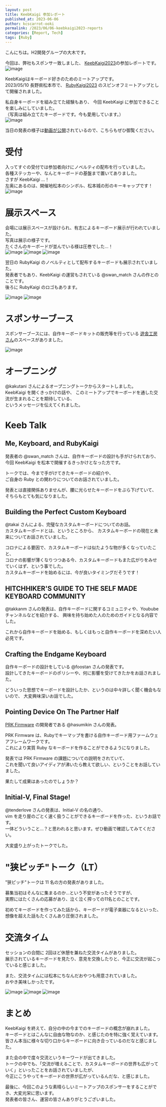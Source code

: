 ```yaml
---
layout: post
title: KeebKaigi 参加レポート
published_at: 2023-06-06
author: kcscarrot-ooki
permalink: /2023/06/06-keebkaigi2023-reports
categories: [Report, Tech]
tags: [Ruby]
---
```


こんにちは。H2開発グループの大木です。  

今回は、弊社もスポンサー致しました、
[KeebKaigi2023](https://keebkaigi.org/2023/)の参加レポートです。  
![image](/assets/images/keebkaigi2023/keebkaigi2023_sponsors.jpg)

KeebKaigiはキーボード好きのためのミートアップです。  
2023/05/10 長野県松本市で、
[RubyKaigi2023](https://rubykaigi.org/2023) のスピンオフミートアップとして開催されました。  

私自身キーボードを組み立てた経験もあり、
今回 KeebKaigi に参加できることを楽しみにしていました。  
（写真は組み立てたキーボードです。今も愛用しています。）  
![image](/assets/images/keebkaigi2023/keebkaigi2023_my_key.jpg)


当日の発表の様子は[動画が公開](https://www.youtube.com/watch?v=Lk3-5ceJz4Y&t=1s)されているので、こちらもぜひ御覧ください。

# 受付
入ってすぐの受付では参加者向けにノベルティの配布を行っていました。  
各種ステッカーや、なんとキーボードの基盤まで置いてありました。  
さすが KeebKaigi …！  
左奥にあるのは、開催地松本のシンボル、松本城の形のキーキャップです！  
![image](/assets/images/keebkaigi2023/keebkaigi2023_reception.JPG)

# 展示スペース
会場には展示スペースが設けられ、有志によるキーボード展示が行われていました。  
写真は展示の様子です。  
たくさんのキーボードが並んでいる様は圧巻でした…！  
![image](/assets/images/keebkaigi2023/keebkaigi2023_tenji_space1.jpg)
![image](/assets/images/keebkaigi2023/keebkaigi2023_tenji_space2.jpg)
![image](/assets/images/keebkaigi2023/keebkaigi2023_tenji_space3.jpg)

翌日の RubyKaigi のノベルティとして配布するキーボードも展示されていました。  
発表者でもあり、KeebKaigi の運営もされている @swan_match さんの作とのことです。  
後ろに RubyKaigi のロゴもあります。

![image](/assets/images/keebkaigi2023/keebkaigi2023_rubykaigi_key1.jpg)
![image](/assets/images/keebkaigi2023/keebkaigi2023_rubykaigi_key2.jpg)


# スポンサーブース
スポンサーブースには、自作キーボードキットの販売等を行っている [遊舎工房さん](https://yushakobo.jp/)のスペースがありました。  

![image](/assets/images/keebkaigi2023/keebkaigi2023_yuusha.jpg)


# オープニング
@kakutani さんによるオープニングトークからスタートしました。  
KeebKaigi を開くきっかけの話や、
このミートアップでキーボードを通した交流が生まれることを期待している、  
というメッセージを伝えてくれました。

# Keeb Talk
## Me, Keyboard, and RubyKaigi
発表者の @swan_match さんは、自作キーボードの設計も手がけられており、  
今回 KeebKaigi を松本で開催するきっかけとなった方です。  

トークでは、今まで手がけてきたキーボードの紹介や、  
ご自身の Ruby との関わりについてのお話されていました。  

発表とは直接関係ありませんが、腰に光らせたキーボードをぶら下げていて、  
そちらもとても気になりました。  

## Building the Perfect Custom Keyboard
@takai さんによる、完璧なカスタムキーボードについてのお話。  
カスタムキーボードとは、というところから、
カスタムキーボードの現在と未来についてお話されていました。  

コロナによる要因で、カスタムキーボードは似たような物が多くなっていたこと、  
コロナの影響が薄くなりつつある今、カスタムキーボードもまた広がりをみせていくはず、という事でした。  
カスタムキーボードを始めるには、今が良いタイミングだそうです！


## HITCHHIKER'S GUIDE TO THE SELF MADE KEYBOARD COMMUNITY
@takkanm さんの発表は、自作キーボードに関するコミュニティや、Youbube チャンネルなどを紹介する、
興味を持ち始めた人のためのガイドとなる内容でした。  

これから自作キーボードを始める、もしくはもっと自作キーボードを深めたい人必見です。


## Crafting the Endgame Keyboard
自作キーボードの設計をしている @foostan さんの発表です。  
設計してきたキーボードのポリシーや、何に影響を受けてきたかをお話されました。

どういった思想でキーボードを設計したか、というのは中々詳しく聞く機会もないので、
大変興味深いお話でした。  


## Pointing Device On The Partner Half
[PRK Firmware](https://github.com/picoruby/prk_firmware) の開発者である @hasumikin さんの発表。  

PRK Firmware は、Rubyでキーマップを書ける自作キーボード用ファームウェアフレームワークです。  
これにより実質 Ruby なキーボードを作ることができるようになりました。  

発表では PRK Firmware の課題についての説明をされていて、  
これを聞いて良いアイディアが沸いたら教えて欲しい、ということをお話していました。  

果たして成果はあったのでしょうか？


## Initial-V, Final Stage!
@tenderlove さんの発表は、Initial-V の名の通り、  
vim を走り屋のごとく速く扱うことができるキーボードを作った、というお話です。  
一体どういうこと…？と思われると思います。ぜひ動画で確認してみてください。  

大変盛り上がったトークでした。


# "狭ピッチ"トーク（LT）
"狭ピッチ"トークは 11 名の方の発表がありました。  

募集当初はそんなに集まるのか…という不安があったそうですが、  
実際にはたくさんの応募があり、泣く泣く搾っての11名とのことです。  

初めてキーボードを作ってみた話から、キーボードが電子楽器になるといった、
想像を超えた話もたくさんあり圧倒されました。


# 交流タイム
セッションの合間に 2回ほど休憩を兼ねた交流タイムがありました。  
展示されているキーボードを見たり、意見を交換したりと、今正に交流が起こっていると感じました。

また、交流タイムには松本にちなんだおやつも用意されていました。  
おやき美味しかったです。

![image](/assets/images/keebkaigi2023/keebkaigi2023_sweets1.jpg)
![image](/assets/images/keebkaigi2023/keebkaigi2023_sweets2.jpg)
![image](/assets/images/keebkaigi2023/keebkaigi2023_sweets3.jpg)

# まとめ
KeebKaigi を終えて、自分の中の今までのキーボードの概念が崩れました。  
キーボードとはこんなに自由な物なのか、と感じたのを特に強く覚えています。  
皆さん本当に様々な切り口からキーボードに向き合っているのだなと感じました。    

また会の中で度々交流というキーワードが出てきました。  
トークの中でも、「交流が増えることで、カスタムキーボードの世界も広がっていく」といったことをお話されていましたが、  
今正にこうやってキーボードの世界が広がっているんだな、と感じました。

最後に、今回このような素晴らしいミートアップのスポンサーをすることができ、大変光栄に思います。  
発表者の皆さん、運営の皆さんありがとうございました。
